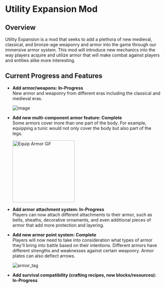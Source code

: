 # Utility Expansion Mod

## Overview
Utility Expansion is a mod that seeks to add a plethora of new medieval, classical, and bronze-age weaponry and armor into the game through our immersive armor system. This mod will introduce new mechanics into the way players acquire and utilize armor that will make combat against players and entities alike more interesting. 

## Current Progress and Features
- **Add armor/weapons: In-Progress**   
  New armor and weaponry from different eras including the classical and medieval eras. 

  ![image](https://github.com/boomty/UtilityExpansion/assets/114364542/3361f942-6d7a-48eb-acfd-043be2439924)

- **Add new multi-component armor feature: Complete**  
  Some armors cover more than one part of the body. For example, equipping a tunic would not only cover the body but also part of the legs.

  <img src="https://media4.giphy.com/media/v1.Y2lkPTc5MGI3NjExNG14M2tlNjl4enp2OWF0MjBheXFnb2EzYmJjZjFjMDNybnU2d2dtcSZlcD12MV9pbnRlcm5hbF9naWZfYnlfaWQmY3Q9Zw/ZihjqcfDa3xqKXl8Yn/giphy.gif" alt="Equip Armor Gif" width="200" />

- **Add armor attachment system: In-Progress**   
  Players can now attach different attachments to their armor, such as belts, sheaths, decorative ornaments, and even additional pieces of armor that add more protection and layering. 

- **Add new armor point system: Complete**   
  Players will now need to take into consideration what types of armor they'll bring into battle based on their intentions. Different armors have different strengths and weaknesses against certain weaponry. Armor plates can also deflect arrows. 

  ![armor_tag](https://github.com/boomty/UtilityExpansion/assets/114364542/cf3deca7-9c6e-41a9-8bc1-dc0fa41dd119)

- **Add survival compatibility (crafting recipes, new blocks/resources): In-Progress**  

